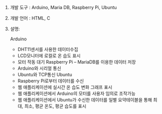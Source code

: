 1.	개발 도구 : Arduino, Maria DB, Raspberry Pi, Ubuntu
2.	개발 언어 : HTML, C  
3.	설명:
   
	Arduino 
    -  DHT11센서를 사용한 데이터수집 
    -  LCD모니터에 로컬로 온 습도 표시
    -  모터 작동 대기
	Raspberry Pi 
    –  MariaDB를 이용한 데이터 저장
    -	Arduino와 시리얼 통신
    -	Ubuntu와 TCP통신
	Ubuntu 
    - Raspberry Pi로부터 데이터를 수신
    - 웹 애플리케이션에 실시간 온 습도 변화 그래프 표시
    - 웹 애플리케이션에서 Arduino의 모터를 사용자 임의로 조작가능
    - 웹 애플리케이션에서 Ubuntu가 수신한 데이터를 일별 요약테이블을 통해 최대, 최소, 평균 온도, 평균 습도를 표시 


 
